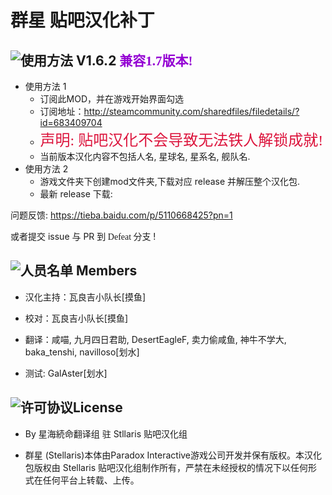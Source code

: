 # 群星 贴吧汉化补丁

## ![使用方法](http://image.flaticon.com/icons/png/32/109/109697.png) V1.6.2 <font color=#9400D3 face="黑体">兼容1.7版本!</font>

* 使用方法 1
    * 订阅此MOD，并在游戏开始界面勾选
    * 订阅地址：http://steamcommunity.com/sharedfiles/filedetails/?id=683409704
    * <font color=#DC143C size=5 face="楷体">声明: 贴吧汉化不会导致无法铁人解锁成就!</font>
    * 当前版本汉化内容不包括人名, 星球名, 星系名, 舰队名.
* 使用方法 2
    * 游戏文件夹下创建mod文件夹,下载对应 release 并解压整个汉化包.
    * 最新 release 下载:

问题反馈: https://tieba.baidu.com/p/5110668425?pn=1

或者提交 issue 与 PR 到<font face="黑体"> Defeat 分支 </font>!

## ![人员名单](http://image.flaticon.com/icons/png/32/109/109718.png) Members

* 汉化主持：瓦良吉小队长[摸鱼]

* 校对：瓦良吉小队长[摸鱼]

* 翻译：咸喵, 九月四日君助, DesertEagleF, 卖力偷咸鱼, 神牛不学大, baka_tenshi, navilloso[划水]

* 测试: GalAster[划水]

## ![许可协议](http://image.flaticon.com/icons/png/32/109/109689.png)License

* By 星海続命翻译组 驻 Stllaris 贴吧汉化组

* 群星 (Stellaris)本体由Paradox Interactive游戏公司开发并保有版权。本汉化包版权由 Stellaris 贴吧汉化组制作所有，严禁在未经授权的情况下以任何形式在任何平台上转载、上传。